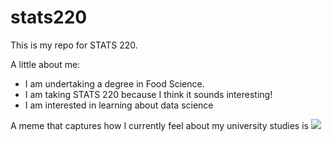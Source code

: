 # stats220

This is my repo for STATS 220. 

A little about me:

- I am undertaking a degree in Food Science.
- I am taking STATS 220 because I think it sounds interesting!
- I am interested in learning about data science

A meme that captures how I currently feel about my university studies is ![](https://media1.tenor.com/m/QfGygZZvwhAAAAAC/gomi-gomi-dog.gif)
